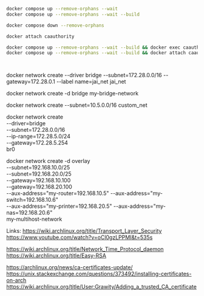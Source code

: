 

```bash
docker compose up --remove-orphans --wait
docker compose up --remove-orphans --wait --build
```

```bash
docker compose down --remove-orphans
```

```bash
docker attach caauthority
```

```bash
docker compose up --remove-orphans --wait --build && docker exec caauthority /setup-service.sh
docker compose up --remove-orphans --wait --build && docker attach caauthority
```

```bash
```

```bash
```



docker network create --driver bridge --subnet=172.28.0.0/16 --gateway=172.28.0.1 --label name=jai_net jai_net

docker network create -d bridge my-bridge-network


docker network create --subnet=10.5.0.0/16 custom_net

docker network create \
  --driver=bridge \
  --subnet=172.28.0.0/16 \
  --ip-range=172.28.5.0/24 \
  --gateway=172.28.5.254 \
  br0

  docker network create -d overlay \
  --subnet=192.168.10.0/25 \
  --subnet=192.168.20.0/25 \
  --gateway=192.168.10.100 \
  --gateway=192.168.20.100 \
  --aux-address="my-router=192.168.10.5" --aux-address="my-switch=192.168.10.6" \
  --aux-address="my-printer=192.168.20.5" --aux-address="my-nas=192.168.20.6" \
  my-multihost-network



Links:
https://wiki.archlinux.org/title/Transport_Layer_Security
https://www.youtube.com/watch?v=oCl0gzLPPMI&t=535s

https://wiki.archlinux.org/title/Network_Time_Protocol_daemon
https://wiki.archlinux.org/title/Easy-RSA

https://archlinux.org/news/ca-certificates-update/
https://unix.stackexchange.com/questions/373492/installing-certificates-on-arch
https://wiki.archlinux.org/title/User:Grawity/Adding_a_trusted_CA_certificate